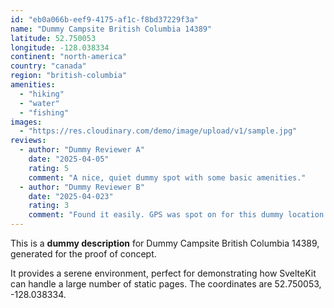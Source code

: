 ```yaml
---
id: "eb0a066b-eef9-4175-af1c-f8bd37229f3a"
name: "Dummy Campsite British Columbia 14389"
latitude: 52.750053
longitude: -128.038334
continent: "north-america"
country: "canada"
region: "british-columbia"
amenities:
  - "hiking"
  - "water"
  - "fishing"
images:
  - "https://res.cloudinary.com/demo/image/upload/v1/sample.jpg"
reviews:
  - author: "Dummy Reviewer A"
    date: "2025-04-05"
    rating: 5
    comment: "A nice, quiet dummy spot with some basic amenities."
  - author: "Dummy Reviewer B"
    date: "2025-04-023"
    rating: 3
    comment: "Found it easily. GPS was spot on for this dummy location."
---
```


This is a **dummy description** for Dummy Campsite British Columbia 14389, generated for the proof of concept.

It provides a serene environment, perfect for demonstrating how SvelteKit can handle a large number of static pages. The coordinates are 52.750053, -128.038334.
